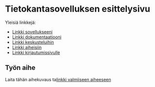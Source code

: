 # Tietokantasovelluksen esittelysivu

Yleisiä linkkejä:

* [Linkki sovellukseeni](http://laol.users.cs.helsinki.fi/tsoha)
* [Linkki dokumentaatiooni](https://www.github.com)
* [Linkki keskusteluihin](http://laol.users.cs.helsinki.fi/tsoha/discussion)
* [Linkki aiheisiin](http://laol.users.cs.helsinki.fi/tsoha/category)
* [Linkki kirjautumissivulle](http://laol.users.cs.helsinki.fi/tsoha/login)


## Työn aihe

Laita tähän aihekuvaus ta[linkki valmiiseen aiheeseen](http://advancedkittenry.github.io/suunnittelu_ja_tyoymparisto/aiheet/Keskustelufoorumi.html)
